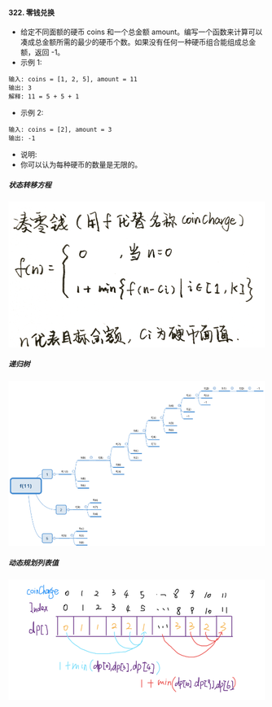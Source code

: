 #### 322. 零钱兑换
- 给定不同面额的硬币 coins 和一个总金额 amount。编写一个函数来计算可以凑成总金额所需的最少的硬币个数。如果没有任何一种硬币组合能组成总金额，返回 -1。
- 示例 1:
```
输入: coins = [1, 2, 5], amount = 11
输出: 3 
解释: 11 = 5 + 5 + 1
```

- 示例 2:
```
输入: coins = [2], amount = 3
输出: -1
```
- 说明:
- 你可以认为每种硬币的数量是无限的。

##### 状态转移方程
![avatar](images/../../images/322_1.png)

##### 递归树
![avatar](images/../../images/322_2.png)

##### 动态规划列表值
![avatar](images/../../images/322_3.png)